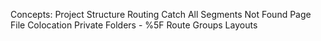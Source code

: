 Concepts:
Project Structure
Routing
Catch All Segments
Not Found Page
File Colocation
Private Folders - %5F
Route Groups
Layouts